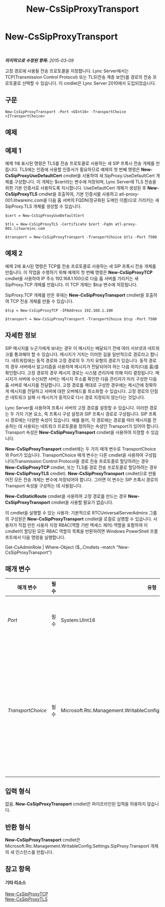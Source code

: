 ﻿---
title: New-CsSipProxyTransport
TOCTitle: New-CsSipProxyTransport
ms:assetid: 68587257-d666-429a-bf2d-f8a2b46f1f09
ms:mtpsurl: https://technet.microsoft.com/ko-kr/library/Gg398489(v=OCS.15)
ms:contentKeyID: 49303901
ms.date: 08/24/2015
mtps_version: v=OCS.15
ms.translationtype: HT
---

# New-CsSipProxyTransport

 

_**마지막으로 수정된 항목:** 2015-03-09_

고정 경로에 사용될 전송 프로토콜을 지정합니다. Lync Server에서는 TCP(Transmission Control Protocol) 또는 TLS(전송 계층 보안)를 경로의 전송 프로토콜로 선택할 수 있습니다. 이 cmdlet은 Lync Server 2010에서 도입되었습니다.

## 구문

    New-CsSipProxyTransport -Port <UInt16> -TransportChoice <ITransportChoice>

## 예제

## 예제 1

예제 1에 표시된 명령은 TLS를 전송 프로토콜로 사용하는 새 SIP 프록시 전송 개체를 만듭니다. TLS에는 인증에 사용할 인증서가 필요하므로 예제의 첫 번째 명령은 **New-CsSipProxyUseDefaultCert** cmdlet을 사용하여 새 SipProxy.UseDefaultCert 개체를 구성합니다. 이 개체는 $cert라는 변수에 저장되며, Lync Server에 TLS 전송을 위한 기본 인증서로 사용하도록 지시합니다. UseDefaultCert 개체가 생성된 후 **New-CsSipProxyTLS** cmdlet을 호출하여, 기본 인증서를 사용하고 atl-proxy-001.litwareinc.com을 다음 홉 서버의 FQDN(정규화된 도메인 이름)으로 가리키는 새 SipProxy.TLS 개체를 생성할 수 있습니다.

    $cert = New-CsSipProxyUseDefaultCert
    
    $tls = New-CsSipProxyTLS -Certificate $cert -Fqdn atl-proxy-001.litwareinc.com
    
    $transport = New-CsSipProxyTransport -TransportChoice $tls -Port 7500

## 예제 2

예제 2에 표시된 명령은 TCP를 전송 프로토콜로 사용하는 새 SIP 프록시 전송 개체를 만듭니다. 이 작업을 수행하기 위해 예제의 첫 번째 명령은 **New-CsSipProxyTCP** cmdlet을 사용하여 IP 주소 192.168.1.100으로 다음 홉 서버를 가리키는 새 SipProxy.TCP 개체를 만듭니다. 이 TCP 개체는 $tcp 변수에 저장됩니다.

SipProxy.TCP 개체를 만든 후에는 **New-CsSipProxyTransport** cmdlet을 호출하여 TCP 전송 개체를 만들 수 있습니다.

    $tcp = New-CsSipProxyTCP -IPAddress 192.168.1.100
    
    $transport = New-CsSipProxyTransport -TransportChoice $tcp -Port 7500

## 자세한 정보

SIP 메시지를 누군가에게 보내는 경우 이 메시지는 배달되기 전에 여러 서브넷과 네트워크를 통과해야 할 수 있습니다. 메시지가 거치는 이러한 길을 일반적으로 경로라고 합니다. 네트워킹에는 동적 경로와 고정 경로의 두 가지 유형의 경로가 있습니다. 동적 경로의 경우 서버에서 알고리즘을 사용하여 메시지가 전달되어야 하는 다음 위치(다음 홉)를 확인합니다. 고정 경로의 경우 메시지 경로는 시스템 관리자에 의해 미리 결정됩니다. 메시지가 서버에 수신되면 서버는 메시지 주소를 확인한 다음 관리자가 미리 구성한 다음 홉 서버로 메시지를 전달합니다. 고정 경로를 제대로 구성한 경우에는 제시간에 정확하게 메시지를 전달하고 서버에 대한 오버헤드를 최소화할 수 있습니다. 고정 경로의 단점은 네트워크 실패 시 메시지가 동적으로 다시 경로 지정되지 않는다는 것입니다.

Lync Server를 사용하여 프록시 서버의 고정 경로를 설정할 수 있습니다. 이러한 경로는 두 가지 기본 요소, 즉 프록시 구성 설정과 SIP 프록시 경로로 구성됩니다. SIP 프록시 경로에는 다양한 속성이 있습니다. 예를 들어, 각 경로에는 경로를 따라 메시지를 전송하는 데 사용되는 네트워크 프로토콜을 정의하는 속성인 Transport가 있어야 합니다. Transport 속성은 **New-CsSipProxyTransport** cmdlet을 사용하여 지정할 수 있습니다.

**New-CsSipProxyTransport** cmdlet에는 두 가지 매개 변수로 TransportChoice와 Port가 있습니다. TransportChoice 매개 변수는 다른 cmdlet을 사용하여 구성됩니다(Transmission Control Protocol을 경로 전송 프로토콜로 할당하려는 경우 **New-CsSipProxyTCP** cmdlet, 또는 TLS를 경로 전송 프로토콜로 할당하려는 경우 **New-CsSipProxyTLS** cmdlet). **New-CsSipProxyTransport** cmdlet으로 만들어진 모든 전송 개체는 변수에 저장되어야 합니다. 그러면 이 변수는 SIP 프록시 경로의 Transport 속성을 구성하는 데 사용됩니다.

**New-CsStaticRoute** cmdlet을 사용하여 고정 경로를 만드는 경우 **New-CsSipProxyTransport** cmdlet을 사용할 필요가 없습니다.

이 cmdlet을 실행할 수 있는 사용자: 기본적으로 RTCUniversalServerAdmins 그룹의 구성원은 **New-CsSipProxyTransport** cmdlet을 로컬로 실행할 수 있습니다. 사용자가 직접 만든 사용자 지정 RBAC(역할 기반 액세스 제어) 역할을 포함하여 이 cmdlet이 할당된 모든 RBAC 역할의 목록을 반환하려면 Windows PowerShell 프롬프트에서 다음 명령을 실행합니다.

Get-CsAdminRole | Where-Object {$\_.Cmdlets –match "New-CsSipProxyTransport"}

## 매개 변수


<table>
<colgroup>
<col style="width: 25%" />
<col style="width: 25%" />
<col style="width: 25%" />
<col style="width: 25%" />
</colgroup>
<thead>
<tr class="header">
<th>매개 변수</th>
<th>필수</th>
<th>유형</th>
<th>설명</th>
</tr>
</thead>
<tbody>
<tr class="odd">
<td><p><em>Port</em></p></td>
<td><p>필수</p></td>
<td><p>System.UInt16</p></td>
<td><p>SIP 경로 지정에 사용되는 포트 번호입니다. 예를 들면 다음과 같습니다. -Port 7742.</p></td>
</tr>
<tr class="even">
<td><p><em>TransportChoice</em></p></td>
<td><p>필수</p></td>
<td><p>Microsoft.Rtc.Management.WritableConfig.Settings.SipProxy.ITransportChoice</p></td>
<td><p>고정 경로에 사용되는 전송 프로토콜(TCP 또는 TLS)을 나타냅니다. TCP 프로토콜을 사용하려면 <strong>New-CsSipProxyTCP</strong> cmdlet을 사용하여 전송 개체를 만듭니다. TLS 프로토콜을 사용하려면 <strong>New-CsSipProxyTLS</strong> cmdlet을 사용하여 전송 개체를 만듭니다.</p></td>
</tr>
</tbody>
</table>


## 입력 형식

없음. **New-CsSipProxyTransport** cmdlet은 파이프라인된 입력을 허용하지 않습니다.

## 반환 형식

**New-CsSipProxyTransport** cmdlet은 Microsoft.Rtc.Management.WritableConfig.Settings.SipProxy.Transport 개체의 새 인스턴스를 만듭니다.

## 참고 항목

#### 기타 리소스

[New-CsSipProxyTCP](new-cssipproxytcp.md)  
[New-CsSipProxyTLS](new-cssipproxytls.md)

